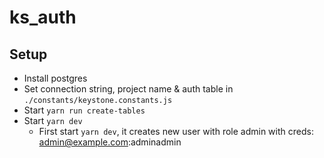 # ks_auth

## Setup
- Install postgres
- Set connection string, project name & auth table in `./constants/keystone.constants.js`
- Start `yarn run create-tables`
- Start `yarn dev`
  - First start `yarn dev`, it creates new user with role admin with creds: admin@example.com:adminadmin